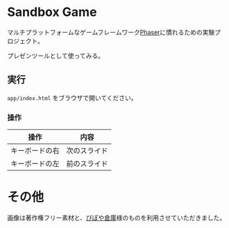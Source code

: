 # Sandbox Game

マルチプラットフォームなゲームフレームワーク[Phaser](https://phaser.io/)に慣れるための実験プロジェクト。

プレゼンツールとして使ってみる。

## 実行

``app/index.html`` をブラウザで開いてください。

### 操作

|操作|内容|
|----|----|
|キーボードの右|次のスライド|
|キーボードの左|前のスライド|

# その他

画像は著作権フリー素材と、[ぴぽや倉庫](http://piposozai.wiki.fc2.com/)様のものを利用させていただきました。
